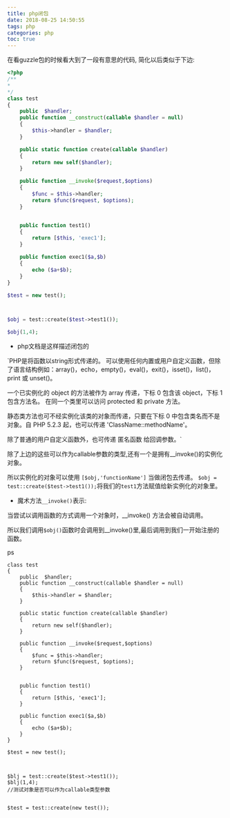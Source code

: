 ```yaml
---
title: php闭包
date: 2018-08-25 14:50:55
tags: php
categories: php
toc: true
---
```

在看guzzle包的时候看大到了一段有意思的代码, 简化以后类似于下边:

```php
<?php
/**
* 
*/
class test 
{
	public  $handler;
	public function __construct(callable $handler = null)
	{
		$this->handler = $handler;
	}

	public static function create(callable $handler)
	{
		return new self($handler);
	}

	public function __invoke($request,$options)
	{
		$func = $this->handler;
	    return $func($request, $options);
	}


	public function test1()
	{
		return [$this, 'exec1'];
	}

	public function exec1($a,$b)
	{
		echo ($a+$b);
	}
}

$test = new test();



$obj = test::create($test->test1());

$obj(1,4);


```

- php文档是这样描述闭包的


`PHP是将函数以string形式传递的。 可以使用任何内置或用户自定义函数，但除了语言结构例如：array()，echo，empty()，eval()，exit()，isset()，list()，print 或 unset()。
 
 一个已实例化的 object 的方法被作为 array 传递，下标 0 包含该 object，下标 1 包含方法名。 在同一个类里可以访问 protected 和 private 方法。
 
 静态类方法也可不经实例化该类的对象而传递，只要在下标 0 中包含类名而不是对象。自 PHP 5.2.3 起，也可以传递 'ClassName::methodName'。
 
 除了普通的用户自定义函数外，也可传递 匿名函数 给回调参数。`
 
 除了上边的这些可以作为callable参数的类型,还有一个是拥有__invoke()的实例化对象。


所以实例化的对象可以使用 `[$obj,'functionName']` 当做闭包去传递。
`$obj = test::create($test->test1());`将我们的`test1`方法赋值给新实例化的对象里。


- 魔术方法`__invoke()`表示:

当尝试以调用函数的方式调用一个对象时，__invoke() 方法会被自动调用。


所以我们调用`$obj()`函数时会调用到__invoke()里,最后调用到我们一开始注册的函数。



ps
```
class test 
{
	public  $handler;
	public function __construct(callable $handler = null)
	{
		$this->handler = $handler;
	}

	public static function create(callable $handler)
	{
		return new self($handler);
	}

	public function __invoke($request,$options)
	{
		$func = $this->handler;
	    return $func($request, $options);
	}


	public function test1()
	{
		return [$this, 'exec1'];
	}

	public function exec1($a,$b)
	{
		echo ($a+$b);
	}
}

$test = new test();



$blj = test::create($test->test1());
$blj(1,4);
//测试对象是否可以作为callable类型参数


$test = test::create(new test());
```